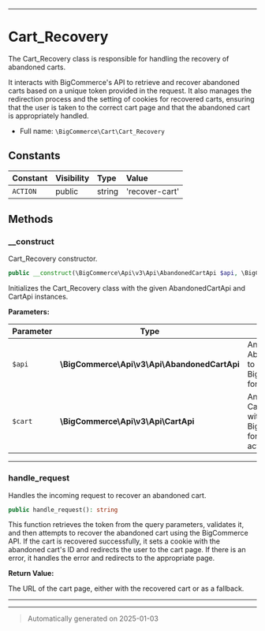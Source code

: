 ***

# Cart_Recovery

The Cart_Recovery class is responsible for handling the recovery of abandoned carts.

It interacts with BigCommerce's API to retrieve and recover abandoned carts based on
a unique token provided in the request. It also manages the redirection process and
the setting of cookies for recovered carts, ensuring that the user is taken to the correct
cart page and that the abandoned cart is appropriately handled.

* Full name: `\BigCommerce\Cart\Cart_Recovery`


## Constants

| Constant | Visibility | Type | Value |
|:---------|:-----------|:-----|:------|
|`ACTION`|public|string|&#039;recover-cart&#039;|


## Methods


### __construct

Cart_Recovery constructor.

```php
public __construct(\BigCommerce\Api\v3\Api\AbandonedCartApi $api, \BigCommerce\Api\v3\Api\CartApi $cart): mixed
```

Initializes the Cart_Recovery class with the given AbandonedCartApi and CartApi instances.






**Parameters:**

| Parameter | Type | Description |
|-----------|------|-------------|
| `$api` | **\BigCommerce\Api\v3\Api\AbandonedCartApi** | An instance of the AbandonedCartApi to interact with the BigCommerce API for cart recovery. |
| `$cart` | **\BigCommerce\Api\v3\Api\CartApi** | An instance of the CartApi to interact with the BigCommerce API for cart-related actions. |





***

### handle_request

Handles the incoming request to recover an abandoned cart.

```php
public handle_request(): string
```

This function retrieves the token from the query parameters, validates it,
and then attempts to recover the abandoned cart using the BigCommerce API.
If the cart is recovered successfully, it sets a cookie with the abandoned
cart's ID and redirects the user to the cart page. If there is an error,
it handles the error and redirects to the appropriate page.







**Return Value:**

The URL of the cart page, either with the recovered cart or as a fallback.




***


***
> Automatically generated on 2025-01-03
